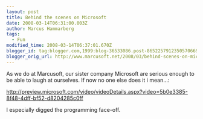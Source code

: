 ```yaml
---
layout: post
title: Behind the scenes on Microsoft
date: 2008-03-14T06:31:00.003Z
author: Marcus Hammarberg
tags:
  - Fun
modified_time: 2008-03-14T06:37:01.670Z
blogger_id: tag:blogger.com,1999:blog-36533086.post-8652257912350570669
blogger_orig_url: http://www.marcusoft.net/2008/03/behind-scenes-on-microsoft.html
---
```



As
we do at Marcusoft, our sister company Microsoft are serious enough to
be able to laugh at ourselves. If now no one else does it i mean...:

<http://preview.microsoft.com/video/videoDetails.aspx?video=5b0e3385-8f48-4dff-bf52-d8204285c0ff>

I especially digged the programming face-off.
